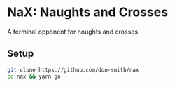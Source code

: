 # NaX: Naughts and Crosses

A terminal opponent for noughts and crosses.

## Setup

```sh
git clone https://github.com/don-smith/nax
cd nax && yarn go
```
